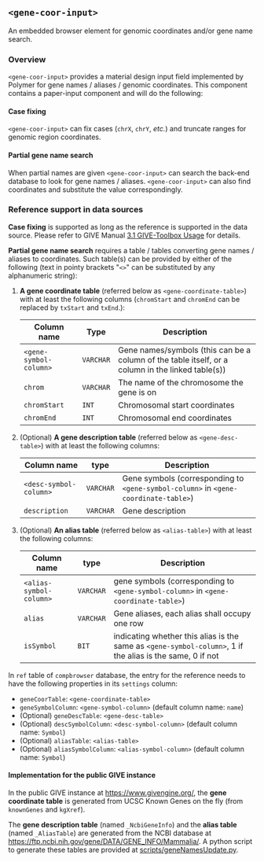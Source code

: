 ## `<gene-coor-input>`

An embedded browser element for genomic coordinates and/or gene name search.

### Overview

`<gene-coor-input>` provides a material design input field implemented by
Polymer for gene names / aliases / genomic coordinates. This component contains a paper-input component and will do the following:

#### Case fixing
`<gene-coor-input>` can fix cases (`chrX`, `chrY`, *etc.*) and truncate ranges
for genomic region coordinates.

#### Partial gene name search
When partial names are given `<gene-coor-input>` can search the back-end
database to look for gene names / aliases.
`<gene-coor-input>` can also find coordinates and substitute the value
correspondingly.

### Reference support in data sources

__Case fixing__ is supported as long as the reference is supported in the data
source. Please refer to GIVE Manual
[3.1 GIVE-Toolbox Usage](../../../manuals/3.1-GIVE-Toolbox-usages.md)
for details.

__Partial gene name search__ requires a table / tables converting gene
names / aliases to coordinates. Such table(s) can be provided by either of the
following (text in pointy brackets "`<>`" can be substituted by any
alphanumeric string):

1.  __A gene coordinate table__ (referred below as `<gene-coordinate-table>`)
    with at least the following columns (`chromStart` and `chromEnd` can be
    replaced by `txStart` and `txEnd`.):

    | Column name | Type | Description |
    | --- | --- | --- |
    | `<gene-symbol-column>` | `VARCHAR` | Gene names/symbols (this can be a column of the table itself, or a column in the linked     table(s)) |
    | `chrom` | `VARCHAR` | The name of the chromosome the gene is on |
    | `chromStart` | `INT` | Chromosomal start coordinates |
    | `chromEnd` | `INT` | Chromosomal end coordinates |

2.  (Optional) __A gene description table__ (referred below as
    `<gene-desc-table>`) with at least the following columns:

    | Column name | type | Description |
    | --- | --- | --- |
    | `<desc-symbol-column>` | `VARCHAR` | Gene symbols (corresponding to `<gene-symbol-column>` in `<gene-coordinate-table>`) |
    | `description` | `VARCHAR` | Gene description |

3.  (Optional) __An alias table__ (referred below as `<alias-table>`) with at
    least the following columns:

    | Column name | type | Description |
    | --- | --- | --- |
    | `<alias-symbol-column>` | `VARCHAR` | gene symbols (corresponding to `<gene-symbol-column>` in `<gene-coordinate-table>`) |
    | `alias` | `VARCHAR` | Gene aliases, each alias shall occupy one row |
    | `isSymbol` | `BIT` | indicating whether this alias is the same as `<gene-symbol-column>`, 1 if the alias is the same, 0 if not |

In `ref` table of `compbrowser` database, the entry for the reference needs to
have the following properties in its `settings` column:

*   `geneCoorTable`: `<gene-coordinate-table>`
*   `geneSymbolColumn`: `<gene-symbol-column>` (default column name: `name`)
*   (Optional) `geneDescTable`: `<gene-desc-table>`
*   (Optional) `descSymbolColumn`: `<desc-symbol-column>` (default column name: `Symbol`)
*   (Optional) `aliasTable`: `<alias-table>`
*   (Optional) `aliasSymbolColumn`: `<alias-symbol-column>` (default column name: `Symbol`)

#### Implementation for the public GIVE instance

In the public GIVE instance at <https://www.givengine.org/>, the __gene
coordinate table__ is generated from UCSC Known Genes on the fly (from
`knownGenes` and `kgXref`).

The __gene description table__ (named `_NcbiGeneInfo`) and the __alias table__
(named `_AliasTable`) are generated from the NCBI database at
<https://ftp.ncbi.nih.gov/gene/DATA/GENE_INFO/Mammalia/>. A python script to
generate these tables are provided at
[scripts/geneNamesUpdate.py](https://github.com/Zhong-Lab-UCSD/Genomic-Interactive-Visualization-Engine/blob/master/scripts/geneNamesUpdate.py).
